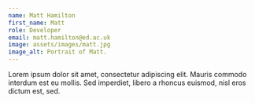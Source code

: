 ```yaml
---
name: Matt Hamilton
first_name: Matt
role: Developer
email: matt.hamilton@ed.ac.uk
image: assets/images/matt.jpg
image_alt: Portrait of Matt.
---
```

Lorem ipsum dolor sit amet, consectetur adipiscing elit. Mauris commodo interdum est eu mollis. Sed imperdiet, libero a rhoncus euismod, nisl eros dictum est, sed.
